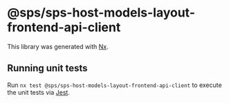 # @sps/sps-host-models-layout-frontend-api-client

This library was generated with [Nx](https://nx.dev).

## Running unit tests

Run `nx test @sps/sps-host-models-layout-frontend-api-client` to execute the unit tests via [Jest](https://jestjs.io).
